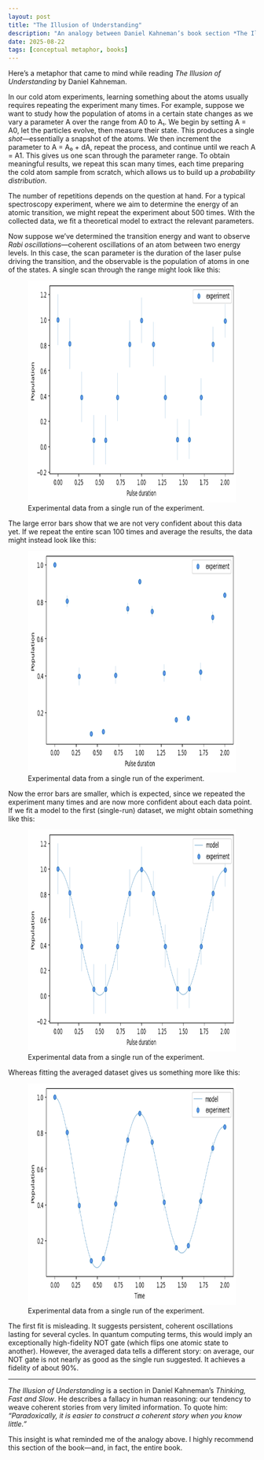 ```yaml
---
layout: post
title: "The Illusion of Understanding"
description: "An analogy between Daniel Kahneman’s book section *The Illusion of Understanding* and my experience in the lab"
date: 2025-08-22
tags: [conceptual metaphor, books]
---
```


Here’s a metaphor that came to mind while reading *The Illusion of Understanding* by Daniel Kahneman.  
<!--more-->

In our cold atom experiments, learning something about the atoms usually requires repeating the experiment many times. For example, suppose we want to study how the population of atoms in a certain state changes as we vary a parameter A over the range from A0 to A₁. We begin by setting A = A0, let the particles evolve, then measure their state. This produces a single *shot*—essentially a snapshot of the atoms. We then increment the parameter to A = A₀ + dA, repeat the process, and continue until we reach A = A1. This gives us one scan through the parameter range. To obtain meaningful results, we repeat this scan many times, each time preparing the cold atom sample from scratch, which allows us to build up a *probability distribution*.

The number of repetitions depends on the question at hand. For a typical spectroscopy experiment, where we aim to determine the energy of an atomic transition, we might repeat the experiment about 500 times. With the collected data, we fit a theoretical model to extract the relevant parameters.

Now suppose we’ve determined the transition energy and want to observe *Rabi oscillations*—coherent oscillations of an atom between two energy levels. In this case, the scan parameter is the duration of the laser pulse driving the transition, and the observable is the population of atoms in one of the states. A single scan through the range might look like this:

<figure>
    <img src="/images/2025-08-22/20250822_single_shot_data.png" 
    width="800" 
    height="450" 
    alt="Single run data">
    <figcaption>Experimental data from a single run of the experiment.</figcaption>
</figure>

The large error bars show that we are not very confident about this data yet. If we repeat the entire scan 100 times and average the results, the data might instead look like this:

<figure>
    <img src="/images/2025-08-22/20250822_many_shots_data.png" 
    width="800" 
    height="450" 
    alt="Single run data">
    <figcaption>Experimental data from a single run of the experiment.</figcaption>
</figure>

Now the error bars are smaller, which is expected, since we repeated the experiment many times and are now more confident about each data point. If we fit a model to the first (single-run) dataset, we might obtain something like this:

<figure>
    <img src="/images/2025-08-22/20250822_single_shot_data_and_fit.png" 
    width="800" 
    height="450" 
    alt="Single run data">
    <figcaption>Experimental data from a single run of the experiment.</figcaption>
</figure>

Whereas fitting the averaged dataset gives us something more like this:

<figure>
    <img src="/images/2025-08-22/20250822_many_shots_data_and_fit.png" 
    width="800" 
    height="450" 
    alt="Single run data">
    <figcaption>Experimental data from a single run of the experiment.</figcaption>
</figure>

The first fit is misleading. It suggests persistent, coherent oscillations lasting for several cycles. In quantum computing terms, this would imply an exceptionally high-fidelity NOT gate (which flips one atomic state to another). However, the averaged data tells a different story: on average, our NOT gate is not nearly as good as the single run suggested. It achieves a fidelity of about 90%.

---

*The Illusion of Understanding* is a section in Daniel Kahneman’s *Thinking, Fast and Slow*. He describes a fallacy in human reasoning: our tendency to weave coherent stories from very limited information. To quote him: *“Paradoxically, it is easier to construct a coherent story when you know little.”*  

This insight is what reminded me of the analogy above. I highly recommend this section of the book—and, in fact, the entire book.
